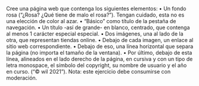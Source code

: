 Cree una página web que contenga los siguientes elementos:
• Un fondo rosa (“¿Rosa? ¿Qué tiene de malo el rosa?”). Tengan cuidado, esta no es una elección de color al azar.
• “Básico” como título de la pestaña de navegación.
• Un título -así de grande- en blanco, centrado, que contenga al menos 1 carácter especial especial.
• Dos imágenes, una al lado de la otra, que representan tiendas online.
• Debajo de cada imagen, un enlace al sitio web correspondiente.
• Debajo de eso, una línea horizontal que separa la página (no importa el tamaño de la ventana).
• Por último, debajo de esta línea, alineados en el lado derecho de la página, en cursiva y con un tipo de letra monospace, el símbolo del copyright, su nombre de usuario y el año en curso. (“© wil 2021”).
Nota: este ejercicio debe consumirse con moderación.